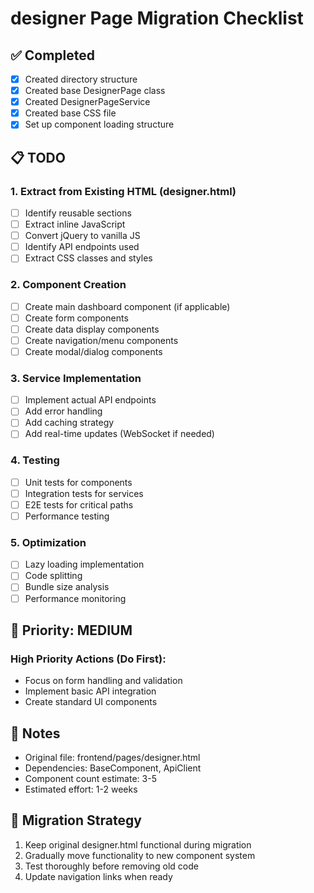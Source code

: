# designer Page Migration Checklist

## ✅ Completed
- [x] Created directory structure
- [x] Created base DesignerPage class
- [x] Created DesignerPageService
- [x] Created base CSS file
- [x] Set up component loading structure

## 📋 TODO

### 1. Extract from Existing HTML (designer.html)
- [ ] Identify reusable sections
- [ ] Extract inline JavaScript
- [ ] Convert jQuery to vanilla JS
- [ ] Identify API endpoints used
- [ ] Extract CSS classes and styles

### 2. Component Creation
- [ ] Create main dashboard component (if applicable)
- [ ] Create form components
- [ ] Create data display components
- [ ] Create navigation/menu components
- [ ] Create modal/dialog components

### 3. Service Implementation
- [ ] Implement actual API endpoints
- [ ] Add error handling
- [ ] Add caching strategy
- [ ] Add real-time updates (WebSocket if needed)

### 4. Testing
- [ ] Unit tests for components
- [ ] Integration tests for services
- [ ] E2E tests for critical paths
- [ ] Performance testing

### 5. Optimization
- [ ] Lazy loading implementation
- [ ] Code splitting
- [ ] Bundle size analysis
- [ ] Performance monitoring

## 🎯 Priority: MEDIUM

### High Priority Actions (Do First):
- Focus on form handling and validation
- Implement basic API integration
- Create standard UI components

## 📝 Notes
- Original file: frontend/pages/designer.html
- Dependencies: BaseComponent, ApiClient
- Component count estimate: 3-5
- Estimated effort: 1-2 weeks

## 🔄 Migration Strategy
1. Keep original designer.html functional during migration
2. Gradually move functionality to new component system
3. Test thoroughly before removing old code
4. Update navigation links when ready
